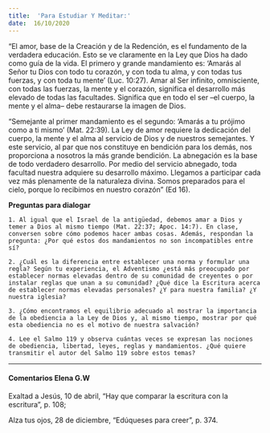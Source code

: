 ```yaml
---
title:  'Para Estudiar Y Meditar:'
date:  16/10/2020
---
```


“El amor, base de la Creación y de la Redención, es el fundamento de la verdadera educación. Esto se ve claramente en la Ley que Dios ha dado como guía de la vida. El primero y grande mandamiento es: ‘Amarás al Señor tu Dios con todo tu corazón, y con toda tu alma, y con todas tus fuerzas, y con toda tu mente’ (Luc. 10:27). Amar al Ser infinito, omnisciente, con todas las fuerzas, la mente y el corazón, significa el desarrollo más elevado de todas las facultades. Significa que en todo el ser –el cuerpo, la mente y el alma– debe restaurarse la imagen de Dios.

“Semejante al primer mandamiento es el segundo: ‘Amarás a tu prójimo como a ti mismo’ (Mat. 22:39). La Ley de amor requiere la dedicación del cuerpo, la mente y el alma al servicio de Dios y de nuestros semejantes. Y este servicio, al par que nos constituye en bendición para los demás, nos proporciona a nosotros la más grande bendición. La abnegación es la base de todo verdadero desarrollo. Por medio del servicio abnegado, toda facultad nuestra adquiere su desarrollo máximo. Llegamos a participar cada vez más plenamente de la naturaleza divina. Somos preparados para el cielo, porque lo recibimos en nuestro corazón” (Ed 16).

**Preguntas para dialogar**

`1. Al igual que el Israel de la antigüedad, debemos amar a Dios y temer a Dios al mismo tiempo (Mat. 22:37; Apoc. 14:7). En clase, conversen sobre cómo podemos hacer ambas cosas. Además, respondan la pregunta: ¿Por qué estos dos mandamientos no son incompatibles entre sí?`

`2. ¿Cuál es la diferencia entre establecer una norma y formular una regla? Según tu experiencia, el Adventismo ¿está más preocupado por establecer normas elevadas dentro de su comunidad de creyentes o por instalar reglas que unan a su comunidad? ¿Qué dice la Escritura acerca de establecer normas elevadas personales? ¿Y para nuestra familia? ¿Y nuestra iglesia?`

`3. ¿Cómo encontramos el equilibrio adecuado al mostrar la importancia de la obediencia a la Ley de Dios y, al mismo tiempo, mostrar por qué esta obediencia no es el motivo de nuestra salvación?`

`4. Lee el Salmo 119 y observa cuántas veces se expresan las nociones de obediencia, libertad, leyes, reglas y mandamientos. ¿Qué quiere transmitir el autor del Salmo 119 sobre estos temas?`

---

#### Comentarios Elena G.W

Exaltad a Jesús, 10 de abril, “Hay que comparar la escritura con la escritura”, p. 108;

Alza tus ojos, 28 de diciembre, “Edúqueses para creer”, p. 374.